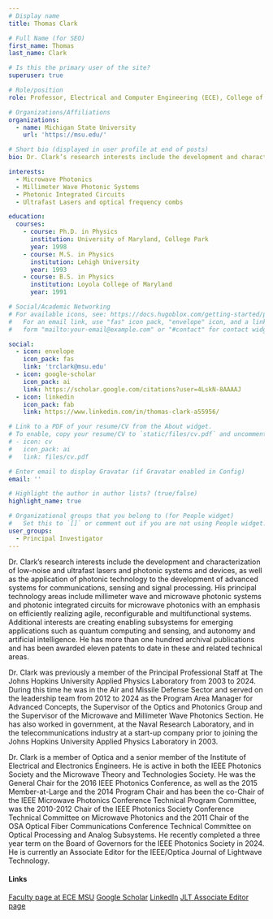 ```yaml
---
# Display name
title: Thomas Clark

# Full Name (for SEO)
first_name: Thomas
last_name: Clark

# Is this the primary user of the site?
superuser: true

# Role/position
role: Professor, Electrical and Computer Engineering (ECE), College of Engineering 

# Organizations/Affiliations
organizations:
  - name: Michigan State University
    url: 'https://msu.edu/'

# Short bio (displayed in user profile at end of posts)
bio: Dr. Clark’s research interests include the development and characterization of low-noise and ultrafast lasers and photonic systems and devices, as well as the application of photonic technology to the development of advanced systems for communications, sensing and signal processing. 

interests:
  - Microwave Photonics
  - Millimeter Wave Photonic Systems
  - Photonic Integrated Circuits
  - Ultrafast Lasers and optical frequency combs

education:
  courses:
    - course: Ph.D. in Physics
      institution: University of Maryland, College Park
      year: 1998
    - course: M.S. in Physics
      institution: Lehigh University
      year: 1993
    - course: B.S. in Physics
      institution: Loyola College of Maryland
      year: 1991

# Social/Academic Networking
# For available icons, see: https://docs.hugoblox.com/getting-started/page-builder/#icons
#   For an email link, use "fas" icon pack, "envelope" icon, and a link in the
#   form "mailto:your-email@example.com" or "#contact" for contact widget.

social:
  - icon: envelope
    icon_pack: fas
    link: 'trclark@msu.edu'
  - icon: google-scholar
    icon_pack: ai
    link: https://scholar.google.com/citations?user=4LskN-8AAAAJ
  - icon: linkedin
    icon_pack: fab
    link: https://www.linkedin.com/in/thomas-clark-a55956/

# Link to a PDF of your resume/CV from the About widget.
# To enable, copy your resume/CV to `static/files/cv.pdf` and uncomment the lines below.
# - icon: cv
#   icon_pack: ai
#   link: files/cv.pdf

# Enter email to display Gravatar (if Gravatar enabled in Config)
email: ''

# Highlight the author in author lists? (true/false)
highlight_name: true

# Organizational groups that you belong to (for People widget)
#   Set this to `[]` or comment out if you are not using People widget.
user_groups:
  - Principal Investigator
---
```


Dr. Clark’s research interests include the development and characterization of low-noise and ultrafast lasers and photonic systems and devices, as well as the application of photonic technology to the development of advanced systems for communications, sensing and signal processing. His principal technology areas include millimeter wave and microwave photonic systems and photonic integrated circuits for microwave photonics with an emphasis on efficiently realizing agile, reconfigurable and multifunctional systems. Additional interests are creating enabling subsystems for emerging applications such as quantum computing and sensing, and autonomy and artificial intelligence. He has more than one hundred archival publications and has been awarded eleven patents to date in these and related technical areas.

Dr. Clark was previously a member of the Principal Professional Staff at The Johns Hopkins University Applied Physics Laboratory from 2003 to 2024. During this time he was in the Air and Missile Defense Sector and served on the leadership team from 2012 to 2024 as the Program Area Manager for Advanced Concepts, the Supervisor of the Optics and Photonics Group and the Supervisor of the Microwave and Millimeter Wave Photonics Section. He has also worked in government, at the Naval Research Laboratory, and in the telecommunications industry at a start-up company prior to joining the Johns Hopkins University Applied Physics Laboratory in 2003.

Dr. Clark is a member of Optica and a senior member of the Institute of Electrical and Electronics Engineers. He is active in both the IEEE Photonics Society and the Microwave Theory and Technologies Society. He was the General Chair for the 2016 IEEE Photonics Conference, as well as the 2015 Member-at-Large and the 2014 Program Chair and has been the co-Chair of the IEEE Microwave Photonics Conference Technical Program Committee, was the 2010-2012 Chair of the IEEE Photonics Society Conference Technical Committee on Microwave Photonics and the 2011 Chair of the OSA Optical Fiber Communications Conference Technical Committee on Optical Processing and Analog Subsystems. He recently completed a three year term on the Board of Governors for the IEEE Photonics Society in 2024. He is currently an Associate Editor for the IEEE/Optica Journal of Lightwave Technology.

#### Links

[Faculty page at ECE MSU](https://engineering.msu.edu/faculty/Thomas-Clark)
[Google Scholar](https://scholar.google.com/citations?user=4LskN-8AAAAJ&hl=en)
[LinkedIn](https://www.linkedin.com/in/thomas-clark-a55956/)
[JLT Associate Editor page](https://www.ieee-jlt.org/Thomas-R-Clark)
